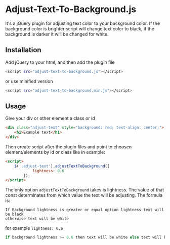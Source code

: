 # Adjust-Text-To-Background.js

It's a jQuery plugin for adjusting text color to your background color. If the background color is brighter script will change text color to black, if the background is darker it will be changed for white.
## Installation

Add jQuery to your html, and then add the plugin file

```bash
<script src="adjust-text-to-background.js"></script>
```
or use minified version

```bash
<script src="adjust-text-to-background.min.js"></script>
```

## Usage
Give your div or other element a class or id
```html
<div class="adjust-text" style="background: red; text-align: center;">
    <h1>Example text</h1>
</div>
```
Then create script after the plugin files and point to choosen element/elements by
id or class like in example:
```html
<script>
    $('.adjust-text').adjustTextToBackground({
            lightness: 0.6
        });
</script>
```
The only option `adjustTextToBackground` takes is lightness.
The value of that const determinates from which value the text will be adjusting.
The formula is:
```text
If Background lightness is greater or equal option lightness text will be black
otherwise text will be white
```
for example `lightness: 0.6`
```javascript
if background lightness >= 0.6 then text will be white else text will be black
```
